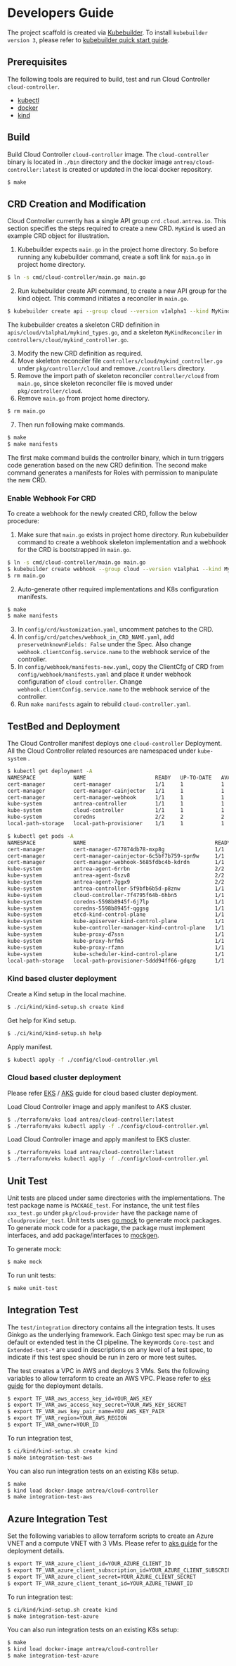 # Developers Guide

The project scaffold is created via [Kubebuilder](https://github.com/kubernetes-sigs/kubebuilder).
To install `kubebuilder version 3`, please refer to
[kubebuilder quick start guide](https://book.kubebuilder.io/quick-start.html#installation).

## Prerequisites

The following tools are required to build, test and run Cloud Controller
`cloud-controller`.

- [kubectl](https://kubernetes.io/docs/tasks/tools/install-kubectl/)
- [docker](https://docs.docker.com/install/)
- [kind](https://kind.sigs.k8s.io/docs/user/quick-start/)

## Build

Build Cloud Controller `cloud-controller` image. The `cloud-controller` binary is
located in `./bin` directory and the docker image `antrea/cloud-controller:latest`
is created or updated in the local docker repository.

```bash
$ make
```

## CRD Creation and Modification

Cloud Controller currently has a single API group `crd.cloud.antrea.io`. This
section specifies the steps required to create a new CRD. `MyKind` is used an
example CRD object for illustration.

1. Kubebuilder expects `main.go` in the project home directory. So before
   running any kubebuilder command, create a soft link for `main.go` in project
   home directory.

```bash
$ ln -s cmd/cloud-controller/main.go main.go
```

2. Run kubebuilder create API command, to create a new API group for the kind
   object. This command initiates a reconciler in `main.go`.

```bash
$ kubebuilder create api --group cloud --version v1alpha1 --kind MyKind
```

The kubebuilder creates a skeleton CRD definition in
`apis/cloud/v1alpha1/mykind_types.go`, and a skeleton `MyKindReconciler` in
`controllers/cloud/mykind_controller.go`.

3. Modify the new CRD definition as required.
4. Move skeleton reconciler file `controllers/cloud/mykind_controller.go` under
   `pkg/controller/cloud` and remove`./controllers` directory.
5. Remove the import path of skeleton reconciler `controller/cloud` from
   `main.go`, since skeleton reconciler file is moved under
   `pkg/controller/cloud`.
6. Remove `main.go` from project home directory.

```bash
$ rm main.go
```

7. Then run following make commands.

```bash
$ make
$ make manifests
```

The first make command builds the controller binary, which in turn triggers code
generation based on the new CRD definition. The second make command generates a
manifests for Roles with permission to manipulate the new CRD.

### Enable Webhook For CRD

To create a webhook for the newly created CRD, follow the below procedure:

1. Make sure that `main.go` exists in project home directory. Run kubebuilder
   command to create a webhook skeleton implementation and a webhook for the CRD
   is bootstrapped in `main.go`.

```bash
$ ln -s cmd/cloud-controller/main.go main.go
$ kubebuilder create webhook --group cloud --version v1alpha1 --kind MyKind --defaulting --programmatic-validation
$ rm main.go
```

2. Auto-generate other required implementations and K8s configuration manifests.

```bash
$ make
$ make manifests
```

3. In `config/crd/kustomization.yaml`, uncomment patches to the CRD.
4. In `config/crd/patches/webhook_in_CRD_NAME.yaml`, add
   `preserveUnknownFields: False` under the Spec. Also change
   `webhook.clientConfig.service.name` to the webhook service of the controller.
5. In `config/webhook/manifests-new.yaml`, copy the ClientCfg of CRD from
   `config/webhook/manifests.yaml` and place it under webhook configuration of
   `cloud controller`. Change `webhook.clientConfig.service.name` to the webhook
   service of the controller.
6. Run `make manifests` again to rebuild `cloud-controller.yaml`.

## TestBed and Deployment

The Cloud Controller manifest deploys one `cloud-controller` Deployment.
All the Cloud Controller related resources are namespaced under `kube-system`
.

```bash
$ kubectl get deployment -A
NAMESPACE            NAME                      READY   UP-TO-DATE   AVAILABLE   AGE
cert-manager         cert-manager              1/1     1            1           41m
cert-manager         cert-manager-cainjector   1/1     1            1           41m
cert-manager         cert-manager-webhook      1/1     1            1           41m
kube-system          antrea-controller         1/1     1            1           41m
kube-system          cloud-controller          1/1     1            1           40m
kube-system          coredns                   2/2     2            2           43m
local-path-storage   local-path-provisioner    1/1     1            1           43m

$ kubectl get pods -A 
NAMESPACE            NAME                                         READY   STATUS    RESTARTS   AGE
cert-manager         cert-manager-677874db78-mxp8g                1/1     Running   0          42m
cert-manager         cert-manager-cainjector-6c5bf7b759-spn9w     1/1     Running   0          42m
cert-manager         cert-manager-webhook-5685fdbc4b-kdrdn        1/1     Running   0          42m
kube-system          antrea-agent-6rrbn                           2/2     Running   0          42m
kube-system          antrea-agent-6szv8                           2/2     Running   0          42m
kube-system          antrea-agent-7ggx9                           2/2     Running   0          42m
kube-system          antrea-controller-5f9bfb6b5d-p8znw           1/1     Running   0          37m
kube-system          cloud-controller-7f4795f64b-6hbn5            1/1     Running   0          33m
kube-system          coredns-5598b8945f-6j7lp                     1/1     Running   0          43m
kube-system          coredns-5598b8945f-qggsg                     1/1     Running   0          43m
kube-system          etcd-kind-control-plane                      1/1     Running   0          44m
kube-system          kube-apiserver-kind-control-plane            1/1     Running   0          44m
kube-system          kube-controller-manager-kind-control-plane   1/1     Running   0          44m
kube-system          kube-proxy-d7ssn                             1/1     Running   0          43m
kube-system          kube-proxy-hrfm5                             1/1     Running   0          43m
kube-system          kube-proxy-rfzmn                             1/1     Running   0          43m
kube-system          kube-scheduler-kind-control-plane            1/1     Running   0          44m
local-path-storage   local-path-provisioner-5ddd94ff66-gdqzg      1/1     Running   0          43m
```

### Kind based cluster deployment

Create a Kind setup in the local machine.

```bash
$ ./ci/kind/kind-setup.sh create kind
```

Get help for Kind setup.

```bash
$ ./ci/kind/kind-setup.sh help
````

Apply manifest.

```bash
$ kubectl apply -f ./config/cloud-controller.yml
``` 

### Cloud based cluster deployment

Please refer [EKS](eks-installation.md) / [AKS](aks-installation.md) guide for
cloud based cluster deployment.

Load Cloud Controller image and apply manifest to AKS cluster.

```bash
$ ./terraform/aks load antrea/cloud-controller:latest
$ ./terraform/aks kubectl apply -f ./config/cloud-controller.yml
```

Load Cloud Controller image and apply manifest to EKS cluster.

```bash
$ ./terraform/eks load antrea/cloud-controller:latest
$ ./terraform/eks kubectl apply -f ./config/cloud-controller.yml
```

## Unit Test

Unit tests are placed under same directories with the implementations. The test
package name is `PACKAGE_test`. For instance, the unit test files `xxx_test.go`
under `pkg/cloud-provider` have the package name of `cloudprovider_test`. Unit
tests uses [go mock](https://github.com/golang/mock) to generate mock packages.
To generate mock code for a package, the package must implement interfaces, and
add package/interfaces to [mockgen](../hack/mockgen.sh).

To generate mock:

```bash
$ make mock
```

To run unit tests:

```bash
$ make unit-test
```

## Integration Test

The `test/integration` directory contains all the integration tests. It uses
Ginkgo as the underlying framework. Each Ginkgo test spec may be run as default
or extended test in the CI pipeline. The keywords `Core-test` and
`Extended-test-*` are used in descriptions on any level of a test spec, to
indicate if this test spec should be run in zero or more test suites.

The test creates a VPC in AWS and deploys 3 VMs. Sets the following variables to
allow terraform to create an AWS VPC. Please refer to [eks guide](eks-installation.md)
for the deployment details.

```bash
$ export TF_VAR_aws_access_key_id=YOUR_AWS_KEY
$ export TF_VAR_aws_access_key_secret=YOUR_AWS_KEY_SECRET
$ export TF_VAR_aws_key_pair_name=YOU_AWS_KEY_PAIR
$ export TF_VAR_region=YOUR_AWS_REGION
$ export TF_VAR_owner=YOUR_ID
```

To run integration test,

```bash
$ ci/kind/kind-setup.sh create kind
$ make integration-test-aws
```

You can also run integration tests on an existing K8s setup.

```bash
$ make
$ kind load docker-image antrea/cloud-controller
$ make integration-test-aws
```

## Azure Integration Test

Set the following variables to allow terraform scripts to create an Azure VNET
and a compute VNET with 3 VMs. Please refer to [aks guide](aks-installation.md)
for the deployment details.

```bash
$ export TF_VAR_azure_client_id=YOUR_AZURE_CLIENT_ID
$ export TF_VAR_azure_client_subscription_id=YOUR_AZURE_CLIENT_SUBSCRIPTION_ID
$ export TF_VAR_azure_client_secret=YOUR_AZURE_CLIENT_SECRET
$ export TF_VAR_azure_client_tenant_id=YOUR_AZURE_TENANT_ID
```

To run integration test:

```bash
$ ci/kind/kind-setup.sh create kind
$ make integration-test-azure
```

You can also run integration tests on an existing K8s setup:

```bash
$ make
$ kind load docker-image antrea/cloud-controller
$ make integration-test-azure
```
